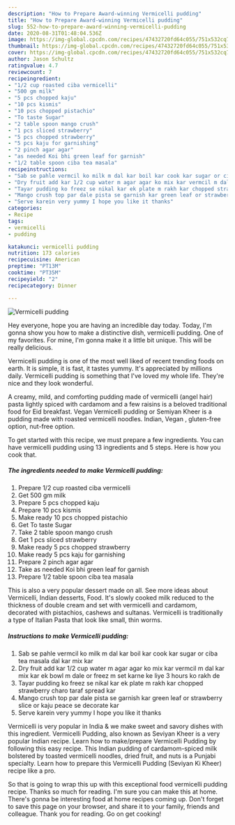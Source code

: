 ```yaml
---
description: "How to Prepare Award-winning Vermicelli pudding"
title: "How to Prepare Award-winning Vermicelli pudding"
slug: 552-how-to-prepare-award-winning-vermicelli-pudding
date: 2020-08-31T01:48:04.536Z
image: https://img-global.cpcdn.com/recipes/47432720fd64c055/751x532cq70/vermicelli-pudding-recipe-main-photo.jpg
thumbnail: https://img-global.cpcdn.com/recipes/47432720fd64c055/751x532cq70/vermicelli-pudding-recipe-main-photo.jpg
cover: https://img-global.cpcdn.com/recipes/47432720fd64c055/751x532cq70/vermicelli-pudding-recipe-main-photo.jpg
author: Jason Schultz
ratingvalue: 4.7
reviewcount: 7
recipeingredient:
- "1/2 cup roasted ciba vermicelli"
- "500 gm milk"
- "5 pcs chopped kaju"
- "10 pcs kismis"
- "10 pcs chopped pistachio"
- "To taste Sugar"
- "2 table spoon mango crush"
- "1 pcs sliced strawberry"
- "5 pcs chopped strawberry"
- "5 pcs kaju for garnishing"
- "2 pinch agar agar"
- "as needed Koi bhi green leaf for garnish"
- "1/2 table spoon ciba tea masala"
recipeinstructions:
- "Sab se pahle vermcil ko milk m dal kar boil kar cook kar sugar or ciba tea masala dal kar mix kar"
- "Dry fruit add kar 1/2 cup water m agar agar ko mix kar vermcil m dal kar mix kar ek bowl m dale or freez m set karne ke liye 3 hours ko rakh de"
- "Tayar pudding ko freez se nikal kar ek plate m rakh kar chopped strawberry charo taraf spread kar"
- "Mango crush top par dale pista se garnish kar green leaf or strawberry slice or kaju peace se decorate kar"
- "Serve karein very yummy I hope you like it thanks"
categories:
- Recipe
tags:
- vermicelli
- pudding

katakunci: vermicelli pudding 
nutrition: 173 calories
recipecuisine: American
preptime: "PT13M"
cooktime: "PT35M"
recipeyield: "2"
recipecategory: Dinner

---
```



![Vermicelli pudding](https://img-global.cpcdn.com/recipes/47432720fd64c055/751x532cq70/vermicelli-pudding-recipe-main-photo.jpg)

Hey everyone, hope you are having an incredible day today. Today, I'm gonna show you how to make a distinctive dish, vermicelli pudding. One of my favorites. For mine, I'm gonna make it a little bit unique. This will be really delicious.

Vermicelli pudding is one of the most well liked of recent trending foods on earth. It is simple, it is fast, it tastes yummy. It's appreciated by millions daily. Vermicelli pudding is something that I've loved my whole life. They're nice and they look wonderful.

A creamy, mild, and comforting pudding made of vermicelli (angel hair) pasta lightly spiced with cardamom and a few raisins is a beloved traditional food for Eid breakfast. Vegan Vermicelli pudding or Semiyan Kheer is a pudding made with roasted vermicelli noodles. Indian, Vegan , gluten-free option, nut-free option.


To get started with this recipe, we must prepare a few ingredients. You can have vermicelli pudding using 13 ingredients and 5 steps. Here is how you cook that.

<!--inarticleads1-->

##### The ingredients needed to make Vermicelli pudding:

1. Prepare 1/2 cup roasted ciba vermicelli
1. Get 500 gm milk
1. Prepare 5 pcs chopped kaju
1. Prepare 10 pcs kismis
1. Make ready 10 pcs chopped pistachio
1. Get To taste Sugar
1. Take 2 table spoon mango crush
1. Get 1 pcs sliced strawberry
1. Make ready 5 pcs chopped strawberry
1. Make ready 5 pcs kaju for garnishing
1. Prepare 2 pinch agar agar
1. Take as needed Koi bhi green leaf for garnish
1. Prepare 1/2 table spoon ciba tea masala


This is also a very popular dessert made on all. See more ideas about Vermicelli, Indian desserts, Food. It&#39;s slowly cooked milk reduced to the thickness of double cream and set with vermicelli and cardamom, decorated with pistachios, cashews and sultanas. Vermicelli is traditionally a type of Italian Pasta that look like small, thin worms. 

<!--inarticleads2-->

##### Instructions to make Vermicelli pudding:

1. Sab se pahle vermcil ko milk m dal kar boil kar cook kar sugar or ciba tea masala dal kar mix kar
1. Dry fruit add kar 1/2 cup water m agar agar ko mix kar vermcil m dal kar mix kar ek bowl m dale or freez m set karne ke liye 3 hours ko rakh de
1. Tayar pudding ko freez se nikal kar ek plate m rakh kar chopped strawberry charo taraf spread kar
1. Mango crush top par dale pista se garnish kar green leaf or strawberry slice or kaju peace se decorate kar
1. Serve karein very yummy I hope you like it thanks


Vermicelli is very popular in India &amp; we make sweet and savory dishes with this ingredient. Vermicelli Pudding, also known as Seviyan Kheer is a very popular Indian recipe. Learn how to make/prepare Vermicelli Pudding by following this easy recipe. This Indian pudding of cardamom-spiced milk bolstered by toasted vermicelli noodles, dried fruit, and nuts is a Punjabi specialty. Learn how to prepare this Vermicelli Pudding (Seviyan Ki Kheer) recipe like a pro. 

So that is going to wrap this up with this exceptional food vermicelli pudding recipe. Thanks so much for reading. I'm sure you can make this at home. There's gonna be interesting food at home recipes coming up. Don't forget to save this page on your browser, and share it to your family, friends and colleague. Thank you for reading. Go on get cooking!
